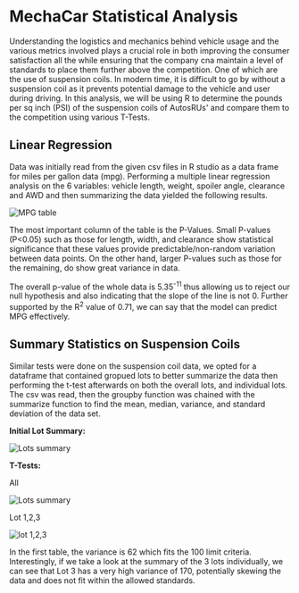 # MechaCar Statistical Analysis

Understanding the logistics and mechanics behind vehicle usage and the various metrics involved plays a crucial role in both improving the consumer satisfaction all the while ensuring that the company cna maintain a level of standards to place them further above the competition. One of which are the use of suspension coils. In modern time, it is difficult to go by without a suspension coil as it prevents potential damage to the vehicle and user during driving. In this analysis, we will be using R to determine the pounds per sq inch (PSI) of the suspension coils of AutosRUs' and compare them to the competition using various T-Tests.


## Linear Regression

Data was initially read from the given csv files in R studio as a data frame for miles per gallon data (mpg). Performing a multiple linear regression analysis on the 6 variables: vehicle length, weight, spoiler angle, clearance and AWD and then summarizing the data yielded the following results.

![MPG table](https://user-images.githubusercontent.com/100324759/174409961-99ea766a-b64c-42d1-823f-851906077c5a.PNG)

The most important column of the table is the P-Values. Small P-values (P<0.05) such as those for length, width, and clearance show statistical significance that these values provide predictable/non-random variation between data points. On the other hand, larger P-values such as those for the remaining, do show great variance in data. 

The overall p-value of the whole data is 5.35<sup>-11</sup> thus allowing us to reject our null hypothesis and also indicating that the slope of the line is not 0. Further supported by the R<sup>2</sup> value of 0.71, we can say that the model can predict MPG effectively.

## Summary Statistics on Suspension Coils

Similar tests were done on the suspension coil data, we opted for a dataframe that contained gropued lots to better summarize the data then performing the t-test afterwards on both the overall lots, and individual lots.
The csv was read, then the groupby function was chained with the summarize function to find the mean, median, variance, and standard deviation of the data set.

**Initial Lot Summary:** 

![Lots summary](https://user-images.githubusercontent.com/100324759/174414683-d14a65e8-3186-491b-91b1-e374c3a18cce.PNG)


**T-Tests:**

All

![Lots summary](https://user-images.githubusercontent.com/100324759/174414731-4e7b7a2f-e70d-4145-959e-4d2586dbad07.PNG)

Lot 1,2,3

![lot 1,2,3](https://user-images.githubusercontent.com/100324759/174414761-39490b39-5007-453a-b6fe-51e73e7c430e.PNG)

In the first table, the variance is 62 which fits the 100 limit criteria. Interestingly, if we take a look at the summary of the 3 lots individually, we can see that Lot 3 has a very high variance of 170, potentially skewing the data and does not fit within the allowed standards.

